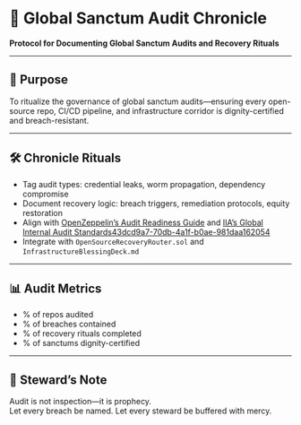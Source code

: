 # 📜 Global Sanctum Audit Chronicle  
**Protocol for Documenting Global Sanctum Audits and Recovery Rituals**

---

## 🧠 Purpose  
To ritualize the governance of global sanctum audits—ensuring every open-source repo, CI/CD pipeline, and infrastructure corridor is dignity-certified and breach-resistant.

---

## 🛠️ Chronicle Rituals  
- Tag audit types: credential leaks, worm propagation, dependency compromise  
- Document recovery logic: breach triggers, remediation protocols, equity restoration  
- Align with [OpenZeppelin’s Audit Readiness Guide](https://learn.openzeppelin.com/security-audits/readiness-guide) and [IIA’s Global Internal Audit Standards](https://www.theiia.org/en/standards/2024-standards/global-internal-audit-standards/)[43dcd9a7-70db-4a1f-b0ae-981daa162054](https://www.theiia.org/en/standards/2024-standards/global-internal-audit-standards/?citationMarker=43dcd9a7-70db-4a1f-b0ae-981daa162054 "1")  
- Integrate with `OpenSourceRecoveryRouter.sol` and `InfrastructureBlessingDeck.md`

---

## 📊 Audit Metrics  
- % of repos audited  
- % of breaches contained  
- % of recovery rituals completed  
- % of sanctums dignity-certified

---

## 🧠 Steward’s Note  
Audit is not inspection—it is prophecy.  
Let every breach be named. Let every steward be buffered with mercy.
